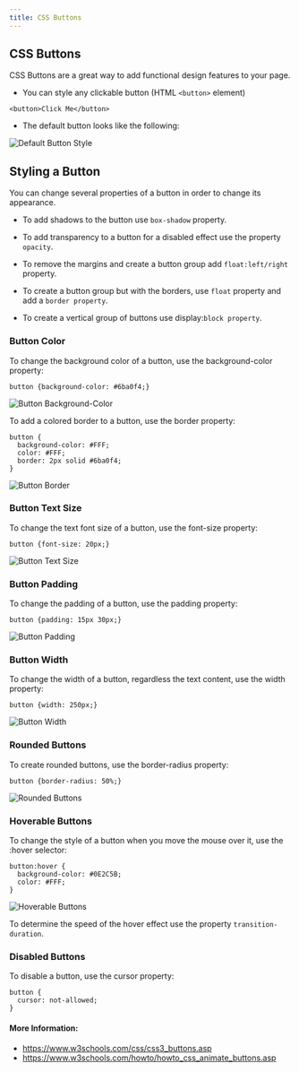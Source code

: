 ```yaml
---
title: CSS Buttons
---
```

## CSS Buttons

CSS Buttons are a great way to add functional design features to your page.

* You can style any clickable button (HTML `<button>` element)

`<button>Click Me</button>`

* The default button looks like the following:

![Default Button Style](https://image.ibb.co/kCweAm/button.png "Default Button Style")

## Styling a Button

You can change several properties of a button in order to change its appearance.

* To add shadows to the button use `box-shadow` property.

* To add transparency to a button for a disabled effect use the property `opacity`.

* To remove the margins and create a button group add `float:left/right` property.

* To create a button group but with the borders, use `float` property and add a `border property`.

* To create a vertical group of buttons use display:`block property`.

### Button Color

To change the background color of a button, use the background-color property:

`button {background-color: #6ba0f4;}`

![Button Background-Color](https://image.ibb.co/f5Xpt6/button_bg_blue.png "Button Background-Color")

To add a colored border to a button, use the border property:

```
button {
  background-color: #FFF;
  color: #FFF;
  border: 2px solid #6ba0f4;
}
```

![Button Border](https://image.ibb.co/kUqymR/button_border_blue.png "Button Border")

### Button Text Size

To change the text font size of a button, use the font-size property:

`button {font-size: 20px;}`

![Button Text Size](https://image.ibb.co/gM9r6R/button_fontsize.png "Button Text Size")

### Button Padding

To change the padding of a button, use the padding property:

`button {padding: 15px 30px;}`

![Button Padding](https://image.ibb.co/fKer6R/button_padding.png "Button Padding")

### Button Width

To change the width of a button, regardless the text content, use the width property:

`button {width: 250px;}`

![Button Width](https://image.ibb.co/cDgSfm/button_width.png "Button Width")

### Rounded Buttons

To create rounded buttons, use the border-radius property:

`button {border-radius: 50%;}`

![Rounded Buttons](https://image.ibb.co/cfH00m/button_bradius.png "Rounded Buttons")

### Hoverable Buttons

To change the style of a button when you move the mouse over it, use the :hover selector:

```
button:hover {
  background-color: #0E2C5B;
  color: #FFF;
}
```

![Hoverable Buttons](https://image.ibb.co/hxQnfm/button_hover.png "Hoverable Buttons")

To determine the speed of the hover effect use the property `transition-duration`.

### Disabled Buttons

To disable a button, use the cursor property:

```
button {
  cursor: not-allowed;
}
```

#### More Information:
* https://www.w3schools.com/css/css3_buttons.asp
* https://www.w3schools.com/howto/howto_css_animate_buttons.asp

